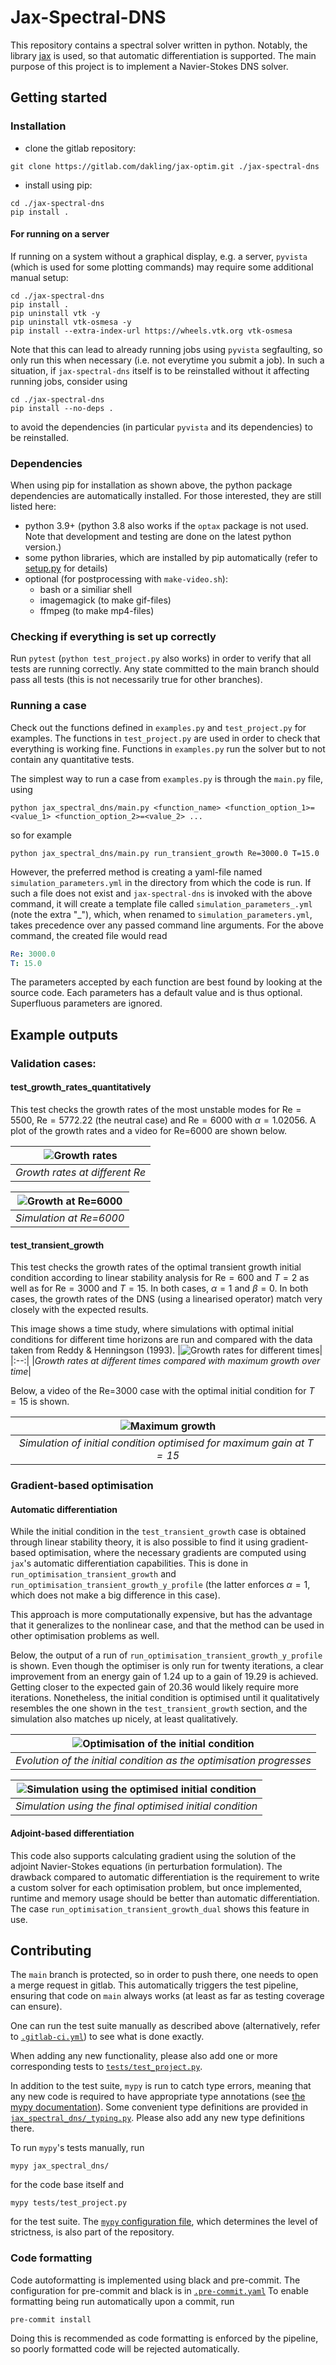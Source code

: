 # Jax-Spectral-DNS

This repository contains a spectral solver written in python. Notably, the
library [jax](https://github.com/google/jax) is used, so that automatic
differentiation is supported. The main purpose of this project is to implement a
Navier-Stokes DNS solver. 

## Getting started

### Installation

- clone the gitlab repository:
```
git clone https://gitlab.com/dakling/jax-optim.git ./jax-spectral-dns
```

- install using pip:
```
cd ./jax-spectral-dns
pip install .
```

#### For running on a server

If running on a system without a graphical display, e.g. a server, `pyvista` (which is used for some plotting commands) may require some additional manual setup:
```
cd ./jax-spectral-dns
pip install .
pip uninstall vtk -y
pip uninstall vtk-osmesa -y
pip install --extra-index-url https://wheels.vtk.org vtk-osmesa
```
Note that this can lead to already running jobs using `pyvista` segfaulting, so only run this when necessary (i.e. not everytime you submit a job).
In such a situation, if `jax-spectral-dns` itself is to be reinstalled without it affecting running jobs, consider using
```
cd ./jax-spectral-dns
pip install --no-deps .
```
to avoid the dependencies (in particular `pyvista` and its dependencies) to be reinstalled.


### Dependencies

When using pip for installation as shown above, the python package dependencies
are automatically installed. For those interested, they are still listed here:

- python 3.9+ (python 3.8 also works if the `optax` package is not used. Note that development and testing are done on the latest python version.)
- some python libraries, which are installed by pip automatically (refer to [setup.py](./setup.py) for details)
- optional (for postprocessing with `make-video.sh`):
    - bash or a similiar shell
    - imagemagick (to make gif-files)
    - ffmpeg (to make mp4-files)

### Checking if everything is set up correctly

Run `pytest` (`python test_project.py` also works) in order to verify that all
tests are running correctly.  Any state committed to the main branch should pass
all tests (this is not necessarily true for other branches).

### Running a case

Check out the functions defined in `examples.py` and `test_project.py` for examples. The
functions in `test_project.py` are used in order to check that everything is working
fine. Functions in `examples.py` run the solver but to not contain any
quantitative tests.

The simplest way to run a case from `examples.py` is through the `main.py` file, using 
```
python jax_spectral_dns/main.py <function_name> <function_option_1>=<value_1> <function_option_2>=<value_2> ...
```
so for example
```
python jax_spectral_dns/main.py run_transient_growth Re=3000.0 T=15.0
```
However, the preferred method is creating a yaml-file named `simulation_parameters.yml` 
in the directory from which the code is run. If such a file does not exist and `jax-spectral-dns` 
is invoked with the above command, it will create a template file called `simulation_parameters_.yml` 
(note the extra "_"), which, when renamed to `simulation_parameters.yml`, takes precedence over any passed 
command line arguments. For the above command, the created file would read

``` yaml
Re: 3000.0
T: 15.0
```
The parameters accepted by each function are best found by looking at the source code.
Each parameters has a default value and is thus optional. Superfluous parameters are ignored.

## Example outputs

### Validation cases:

#### test_growth_rates_quantitatively

This test checks the growth rates of the most unstable modes for $\text{Re}=5500$,
$\text{Re}=5772.22$ (the neutral case) and $\text{Re}=6000$ with $\alpha=1.02056$. A plot of the growth rates and a video for Re=6000 are shown below.

|![Growth rates]( ./img/energy_growth_rates.png )|
|:--:| 
|*Growth rates at different Re*|

|![Growth at Re=6000]( ./img/Re_6000_growth.gif )|
|:--:| 
|*Simulation at Re=6000*|

#### test_transient_growth

This test checks the growth rates of the optimal transient growth initial
condition according to linear stability analysis for $\text{Re}=600$ and $T=2$ as well as
for $\text{Re}=3000$ and $T=15$. In both cases, $\alpha=1$ and $\beta=0$.
In both cases, the growth rates of
the DNS (using a linearised operator) match very closely with the expected results.

This image shows a time study, where simulations with optimal initial conditions
for different time horizons are run and compared with the data taken from Reddy
& Henningson (1993).
|![Growth rates for different times]( ./img/energy_t_final.png )|
|:--:| 
|*Growth rates at different times compared with maximum growth over time*|

Below, a video of the Re=3000 case with the optimal initial condition for $T=15$
is shown. 

|![Maximum growth]( ./img/Re_3000_transient_growth.gif )|
|:--:| 
|*Simulation of initial condition optimised for maximum gain at $T=15$*|

### Gradient-based optimisation

#### Automatic differentiation

While the initial condition in the `test_transient_growth` case is obtained
through linear stability theory, it is also possible to find it using
gradient-based optimisation, where the necessary gradients are computed using
`jax`'s automatic differentiation capabilities.  This is done in
`run_optimisation_transient_growth` and
`run_optimisation_transient_growth_y_profile` (the latter enforces $\alpha=1$,
which does not make a big difference in this case).

This approach is more computationally expensive, but has the advantage that it
generalizes to the nonlinear case, and that the method can be used in other
optimisation problems as well.

Below, the output of a run of `run_optimisation_transient_growth_y_profile` is shown. 
Even though the optimiser is only run for twenty iterations, a clear improvement
from an energy gain of $1.24$ up to a gain of $19.29$ is achieved. Getting closer to 
the expected gain of $20.36$ would likely require more iterations.
Nonetheless, the initial condition is optimised until it qualitatively resembles
the one shown in the `test_transient_growth` section, and the simulation
also matches up nicely, at least qualitatively.

|![Optimisation of the initial condition]( ./img/Re_3000_transient_growth_initial.gif )|
|:--:| 
|*Evolution of the initial condition as the optimisation progresses*|

|![Simulation using the optimised initial condition]( ./img/Re_3000_transient_growth_optimiser.gif )|
|:--:| 
|*Simulation using the final optimised initial condition*|

#### Adjoint-based differentiation

This code also supports calculating gradient using the solution of the adjoint
Navier-Stokes equations (in perturbation formulation). The drawback compared to
automatic differentiation is the requirement to write a custom solver for each
optimisation problem, but once implemented, runtime and memory usage should be
better than automatic differentiation. The case
`run_optimisation_transient_growth_dual` shows this feature in use.

## Contributing 

The `main` branch is protected, so in order to push there, one needs to open a
merge request in gitlab. This automatically triggers the test pipeline, ensuring
that code on `main` always works (at least as far as testing coverage can
ensure).

One can run the test suite manually as described above (alternatively, refer to
[`.gitlab-ci.yml`](./.gitlab-ci.yml)) to see what is done exactly.

When adding any new functionality, please also add one or more corresponding
tests to [`tests/test_project.py`](./tests/test_project.py).

In addition to the test suite, `mypy` is run to catch type errors, meaning that
any new code is required to have appropriate type annotations (see [the mypy
documentation](https://mypy.readthedocs.io/en/stable/)). Some convenient type
definitions are provided in [`jax_spectral_dns/_typing.py`](./jax_spectral_dns/_typing.py). Please also add any
new type definitions there.

To run `mypy`'s tests manually, run
```
mypy jax_spectral_dns/
```
for the code base itself and 
```
mypy tests/test_project.py
```
for the test suite. The [`mypy` configuration file](./mypy.ini), which determines the level of
strictness, is also part of the repository.

### Code formatting

Code autoformatting is implemented using black and pre-commit. The configuration
for pre-commit and black is in [`.pre-commit.yaml`](./.pre-commit.yaml) To enable formatting
being run automatically upon a commit, run 
```
pre-commit install
```
Doing this is recommended as code formatting is enforced by the pipeline, so
poorly formatted code will be rejected automatically.
